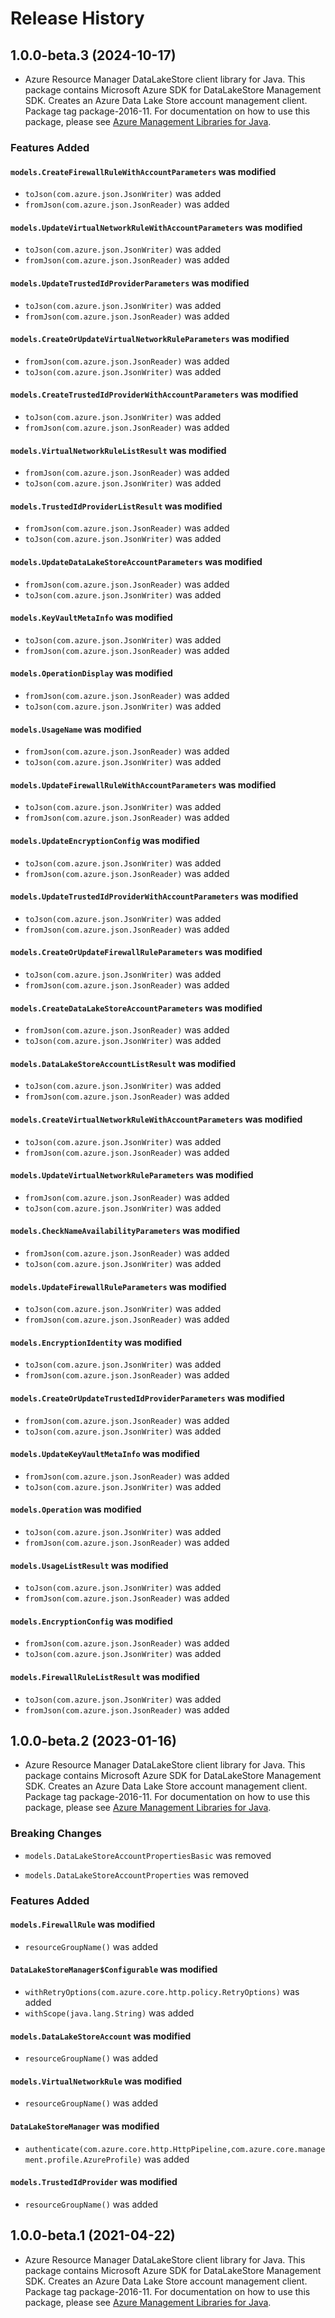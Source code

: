# Release History

## 1.0.0-beta.3 (2024-10-17)

- Azure Resource Manager DataLakeStore client library for Java. This package contains Microsoft Azure SDK for DataLakeStore Management SDK. Creates an Azure Data Lake Store account management client. Package tag package-2016-11. For documentation on how to use this package, please see [Azure Management Libraries for Java](https://aka.ms/azsdk/java/mgmt).

### Features Added

#### `models.CreateFirewallRuleWithAccountParameters` was modified

* `toJson(com.azure.json.JsonWriter)` was added
* `fromJson(com.azure.json.JsonReader)` was added

#### `models.UpdateVirtualNetworkRuleWithAccountParameters` was modified

* `toJson(com.azure.json.JsonWriter)` was added
* `fromJson(com.azure.json.JsonReader)` was added

#### `models.UpdateTrustedIdProviderParameters` was modified

* `toJson(com.azure.json.JsonWriter)` was added
* `fromJson(com.azure.json.JsonReader)` was added

#### `models.CreateOrUpdateVirtualNetworkRuleParameters` was modified

* `fromJson(com.azure.json.JsonReader)` was added
* `toJson(com.azure.json.JsonWriter)` was added

#### `models.CreateTrustedIdProviderWithAccountParameters` was modified

* `toJson(com.azure.json.JsonWriter)` was added
* `fromJson(com.azure.json.JsonReader)` was added

#### `models.VirtualNetworkRuleListResult` was modified

* `fromJson(com.azure.json.JsonReader)` was added
* `toJson(com.azure.json.JsonWriter)` was added

#### `models.TrustedIdProviderListResult` was modified

* `fromJson(com.azure.json.JsonReader)` was added
* `toJson(com.azure.json.JsonWriter)` was added

#### `models.UpdateDataLakeStoreAccountParameters` was modified

* `fromJson(com.azure.json.JsonReader)` was added
* `toJson(com.azure.json.JsonWriter)` was added

#### `models.KeyVaultMetaInfo` was modified

* `toJson(com.azure.json.JsonWriter)` was added
* `fromJson(com.azure.json.JsonReader)` was added

#### `models.OperationDisplay` was modified

* `fromJson(com.azure.json.JsonReader)` was added
* `toJson(com.azure.json.JsonWriter)` was added

#### `models.UsageName` was modified

* `fromJson(com.azure.json.JsonReader)` was added
* `toJson(com.azure.json.JsonWriter)` was added

#### `models.UpdateFirewallRuleWithAccountParameters` was modified

* `toJson(com.azure.json.JsonWriter)` was added
* `fromJson(com.azure.json.JsonReader)` was added

#### `models.UpdateEncryptionConfig` was modified

* `toJson(com.azure.json.JsonWriter)` was added
* `fromJson(com.azure.json.JsonReader)` was added

#### `models.UpdateTrustedIdProviderWithAccountParameters` was modified

* `toJson(com.azure.json.JsonWriter)` was added
* `fromJson(com.azure.json.JsonReader)` was added

#### `models.CreateOrUpdateFirewallRuleParameters` was modified

* `toJson(com.azure.json.JsonWriter)` was added
* `fromJson(com.azure.json.JsonReader)` was added

#### `models.CreateDataLakeStoreAccountParameters` was modified

* `fromJson(com.azure.json.JsonReader)` was added
* `toJson(com.azure.json.JsonWriter)` was added

#### `models.DataLakeStoreAccountListResult` was modified

* `toJson(com.azure.json.JsonWriter)` was added
* `fromJson(com.azure.json.JsonReader)` was added

#### `models.CreateVirtualNetworkRuleWithAccountParameters` was modified

* `toJson(com.azure.json.JsonWriter)` was added
* `fromJson(com.azure.json.JsonReader)` was added

#### `models.UpdateVirtualNetworkRuleParameters` was modified

* `fromJson(com.azure.json.JsonReader)` was added
* `toJson(com.azure.json.JsonWriter)` was added

#### `models.CheckNameAvailabilityParameters` was modified

* `fromJson(com.azure.json.JsonReader)` was added
* `toJson(com.azure.json.JsonWriter)` was added

#### `models.UpdateFirewallRuleParameters` was modified

* `toJson(com.azure.json.JsonWriter)` was added
* `fromJson(com.azure.json.JsonReader)` was added

#### `models.EncryptionIdentity` was modified

* `toJson(com.azure.json.JsonWriter)` was added
* `fromJson(com.azure.json.JsonReader)` was added

#### `models.CreateOrUpdateTrustedIdProviderParameters` was modified

* `fromJson(com.azure.json.JsonReader)` was added
* `toJson(com.azure.json.JsonWriter)` was added

#### `models.UpdateKeyVaultMetaInfo` was modified

* `fromJson(com.azure.json.JsonReader)` was added
* `toJson(com.azure.json.JsonWriter)` was added

#### `models.Operation` was modified

* `toJson(com.azure.json.JsonWriter)` was added
* `fromJson(com.azure.json.JsonReader)` was added

#### `models.UsageListResult` was modified

* `toJson(com.azure.json.JsonWriter)` was added
* `fromJson(com.azure.json.JsonReader)` was added

#### `models.EncryptionConfig` was modified

* `fromJson(com.azure.json.JsonReader)` was added
* `toJson(com.azure.json.JsonWriter)` was added

#### `models.FirewallRuleListResult` was modified

* `toJson(com.azure.json.JsonWriter)` was added
* `fromJson(com.azure.json.JsonReader)` was added

## 1.0.0-beta.2 (2023-01-16)

- Azure Resource Manager DataLakeStore client library for Java. This package contains Microsoft Azure SDK for DataLakeStore Management SDK. Creates an Azure Data Lake Store account management client. Package tag package-2016-11. For documentation on how to use this package, please see [Azure Management Libraries for Java](https://aka.ms/azsdk/java/mgmt).

### Breaking Changes

* `models.DataLakeStoreAccountPropertiesBasic` was removed

* `models.DataLakeStoreAccountProperties` was removed

### Features Added

#### `models.FirewallRule` was modified

* `resourceGroupName()` was added

#### `DataLakeStoreManager$Configurable` was modified

* `withRetryOptions(com.azure.core.http.policy.RetryOptions)` was added
* `withScope(java.lang.String)` was added

#### `models.DataLakeStoreAccount` was modified

* `resourceGroupName()` was added

#### `models.VirtualNetworkRule` was modified

* `resourceGroupName()` was added

#### `DataLakeStoreManager` was modified

* `authenticate(com.azure.core.http.HttpPipeline,com.azure.core.management.profile.AzureProfile)` was added

#### `models.TrustedIdProvider` was modified

* `resourceGroupName()` was added

## 1.0.0-beta.1 (2021-04-22)

- Azure Resource Manager DataLakeStore client library for Java. This package contains Microsoft Azure SDK for DataLakeStore Management SDK. Creates an Azure Data Lake Store account management client. Package tag package-2016-11. For documentation on how to use this package, please see [Azure Management Libraries for Java](https://aka.ms/azsdk/java/mgmt).
